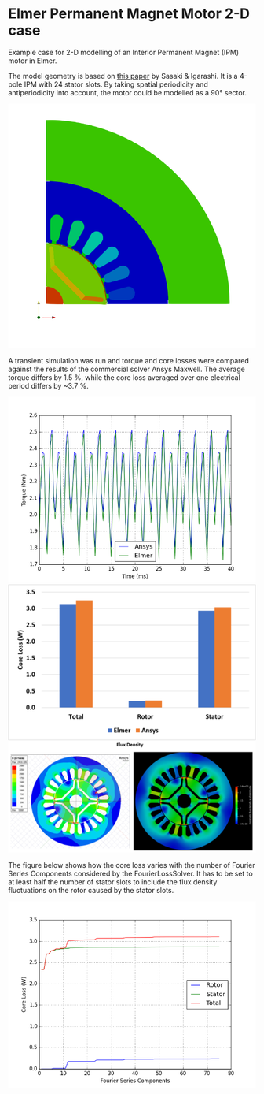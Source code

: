 # Elmer Permanent Magnet Motor 2-D case
Example case for 2-D modelling of an Interior Permanent Magnet (IPM) motor in Elmer.

The model geometry is based on [this paper](https://ieeexplore.ieee.org/document/8673771) by Sasaki & Igarashi. It is a 4-pole IPM with 24 stator slots. By taking spatial periodicity and antiperiodicity into account, the motor could be modelled as a 90° sector.

![Model geometry](plots/geometry.png "Model geometry")

A transient simulation was run and torque and core losses were compared against the results of the commercial solver Ansys Maxwell. The average torque differs by 1.5 %, while the core loss averaged over one electrical period differs by ~3.7 %.

![Torque comparison](plots/torque_comparison.png "Torque Comparison Elmer vs Maxwell")
![Core loss comparison](plots/core_loss_comparison.png "Core Loss Comparison Elmer vs Maxwell")
![Flux density comparison](plots/flux_density_comparison.png "Flux Density Comparison Elmer vs Maxwell")

The figure below shows how the core loss varies with the number of Fourier Series Components considered by the FourierLossSolver. It has to be set to at least half the number of stator slots to include the flux density fluctuations on the rotor caused by the stator slots.

![Core loss - Fourier Series Components Sensitivity Study](plots/core_loss_sensitivity.png "Core loss - Fourier Series Components Sensitivity Study")


